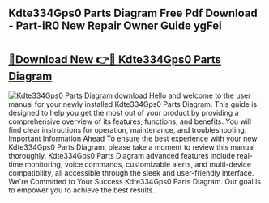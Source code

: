 ## Kdte334Gps0 Parts Diagram Free Pdf Download - Part-iR0 New Repair Owner Guide ygFei

# <h2><a href="http://dfmuihs.blite.top/?on=Kdte334Gps0+Parts+Diagram">🔗Download New 👉🔴 Kdte334Gps0 Parts Diagram</a></h2>

[![Kdte334Gps0 Parts Diagram download](https://i.imgur.com/lujVjoI.png)](http://dfmuihs.blite.top/?on=Kdte334Gps0+Parts+Diagram)
Hello and welcome to the user manual for your newly installed Kdte334Gps0 Parts Diagram. This guide is designed to help you get the most out of your product by providing a comprehensive overview of its features, functions, and benefits. You will find clear instructions for operation, maintenance, and troubleshooting. Important Information Ahead To ensure the best experience with your new Kdte334Gps0 Parts Diagram, please take a moment to review this manual thoroughly. Kdte334Gps0 Parts Diagram advanced features include real-time monitoring, voice commands, customizable alerts, and multi-device compatibility, all accessible through the sleek and user-friendly interface. We're Committed to Your Success Kdte334Gps0 Parts Diagram. Our goal is to empower you to achieve the best results.
